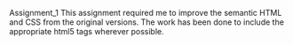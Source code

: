 Assignment_1
This assignment required me to improve the semantic HTML and CSS from the original versions.  The work has been done to include the appropriate html5 tags wherever possible.
